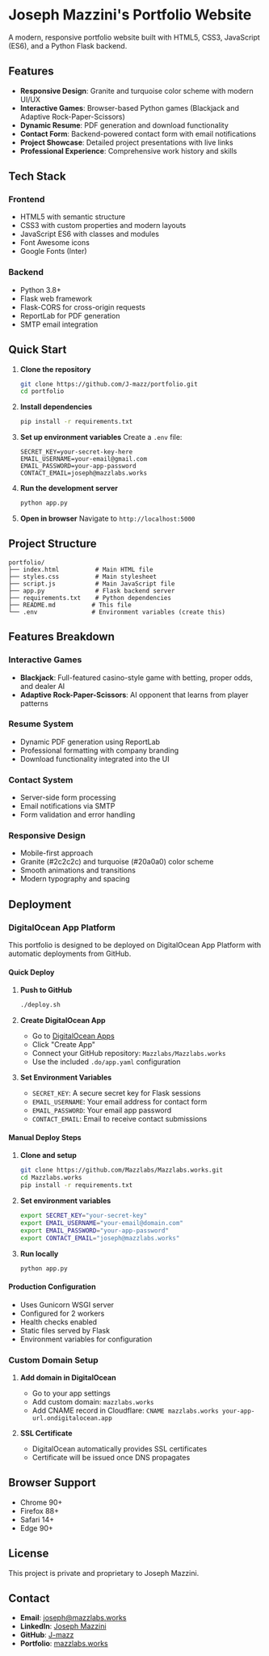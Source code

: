 # Joseph Mazzini's Portfolio Website

A modern, responsive portfolio website built with HTML5, CSS3, JavaScript (ES6), and a Python Flask backend.

## Features

- **Responsive Design**: Granite and turquoise color scheme with modern UI/UX
- **Interactive Games**: Browser-based Python games (Blackjack and Adaptive Rock-Paper-Scissors)
- **Dynamic Resume**: PDF generation and download functionality
- **Contact Form**: Backend-powered contact form with email notifications
- **Project Showcase**: Detailed project presentations with live links
- **Professional Experience**: Comprehensive work history and skills

## Tech Stack

### Frontend
- HTML5 with semantic structure
- CSS3 with custom properties and modern layouts
- JavaScript ES6 with classes and modules
- Font Awesome icons
- Google Fonts (Inter)

### Backend
- Python 3.8+
- Flask web framework
- Flask-CORS for cross-origin requests
- ReportLab for PDF generation
- SMTP email integration

## Quick Start

1. **Clone the repository**
   ```bash
   git clone https://github.com/J-mazz/portfolio.git
   cd portfolio
   ```

2. **Install dependencies**
   ```bash
   pip install -r requirements.txt
   ```

3. **Set up environment variables**
   Create a `.env` file:
   ```
   SECRET_KEY=your-secret-key-here
   EMAIL_USERNAME=your-email@gmail.com
   EMAIL_PASSWORD=your-app-password
   CONTACT_EMAIL=joseph@mazzlabs.works
   ```

4. **Run the development server**
   ```bash
   python app.py
   ```

5. **Open in browser**
   Navigate to `http://localhost:5000`

## Project Structure

```
portfolio/
├── index.html          # Main HTML file
├── styles.css          # Main stylesheet
├── script.js           # Main JavaScript file
├── app.py              # Flask backend server
├── requirements.txt    # Python dependencies
├── README.md          # This file
└── .env               # Environment variables (create this)
```

## Features Breakdown

### Interactive Games
- **Blackjack**: Full-featured casino-style game with betting, proper odds, and dealer AI
- **Adaptive Rock-Paper-Scissors**: AI opponent that learns from player patterns

### Resume System
- Dynamic PDF generation using ReportLab
- Professional formatting with company branding
- Download functionality integrated into the UI

### Contact System
- Server-side form processing
- Email notifications via SMTP
- Form validation and error handling

### Responsive Design
- Mobile-first approach
- Granite (#2c2c2c) and turquoise (#20a0a0) color scheme
- Smooth animations and transitions
- Modern typography and spacing

## Deployment

### DigitalOcean App Platform

This portfolio is designed to be deployed on DigitalOcean App Platform with automatic deployments from GitHub.

#### Quick Deploy

1. **Push to GitHub**
   ```bash
   ./deploy.sh
   ```

2. **Create DigitalOcean App**
   - Go to [DigitalOcean Apps](https://cloud.digitalocean.com/apps)
   - Click "Create App"
   - Connect your GitHub repository: `Mazzlabs/Mazzlabs.works`
   - Use the included `.do/app.yaml` configuration

3. **Set Environment Variables**
   - `SECRET_KEY`: A secure secret key for Flask sessions
   - `EMAIL_USERNAME`: Your email address for contact form
   - `EMAIL_PASSWORD`: Your email app password
   - `CONTACT_EMAIL`: Email to receive contact submissions

#### Manual Deploy Steps

1. **Clone and setup**
   ```bash
   git clone https://github.com/Mazzlabs/Mazzlabs.works.git
   cd Mazzlabs.works
   pip install -r requirements.txt
   ```

2. **Set environment variables**
   ```bash
   export SECRET_KEY="your-secret-key"
   export EMAIL_USERNAME="your-email@domain.com"
   export EMAIL_PASSWORD="your-app-password"
   export CONTACT_EMAIL="joseph@mazzlabs.works"
   ```

3. **Run locally**
   ```bash
   python app.py
   ```

#### Production Configuration

- Uses Gunicorn WSGI server
- Configured for 2 workers
- Health checks enabled
- Static files served by Flask
- Environment variables for configuration

### Custom Domain Setup

1. **Add domain in DigitalOcean**
   - Go to your app settings
   - Add custom domain: `mazzlabs.works`
   - Add CNAME record in Cloudflare: `CNAME mazzlabs.works your-app-url.ondigitalocean.app`

2. **SSL Certificate**
   - DigitalOcean automatically provides SSL certificates
   - Certificate will be issued once DNS propagates

## Browser Support

- Chrome 90+
- Firefox 88+
- Safari 14+
- Edge 90+

## License

This project is private and proprietary to Joseph Mazzini.

## Contact

- **Email**: joseph@mazzlabs.works
- **LinkedIn**: [Joseph Mazzini](https://www.linkedin.com/in/joseph-mazzini-357b62348)
- **GitHub**: [J-mazz](https://github.com/J-mazz)
- **Portfolio**: [mazzlabs.works](https://www.mazzlabs.works)

